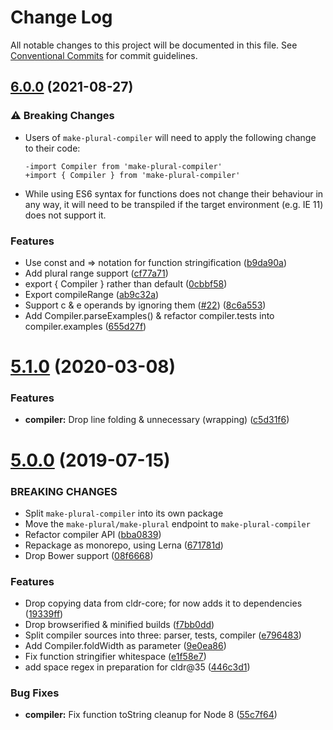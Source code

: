 # Change Log

All notable changes to this project will be documented in this file.
See [Conventional Commits](https://conventionalcommits.org) for commit guidelines.

## [6.0.0](https://github.com/eemeli/make-plural/compare/5.1.0...6.0.0) (2021-08-27)

### ⚠ Breaking Changes

* Users of `make-plural-compiler` will need to apply the
  following change to their code:

      -import Compiler from 'make-plural-compiler'
      +import { Compiler } from 'make-plural-compiler'
* While using ES6 syntax for functions does not change
  their behaviour in any way, it will need to be transpiled if the target
  environment (e.g. IE 11) does not support it.

### Features

* Use const and => notation for function stringification ([b9da90a](https://github.com/eemeli/make-plural/commit/b9da90acd501b86a6b2ab1e73876ea05c57ebc74))
* Add plural range support ([cf77a71](https://github.com/eemeli/make-plural/commit/cf77a715c65f4282e95a5b332f9261eff0c234f0))
* export { Compiler } rather than default ([0cbbf58](https://github.com/eemeli/make-plural/commit/0cbbf58240208273f8350e5d9d162787a6eba49f))
* Export compileRange ([ab9c32a](https://github.com/eemeli/make-plural/commit/ab9c32a6c1b6c34404714cb7b45114c6310a5d65))
* Support c & e operands by ignoring them ([#22](https://github.com/eemeli/make-plural/issues/22)) ([8c6a553](https://github.com/eemeli/make-plural/commit/8c6a553c9c347301df5be24302836bcd20452038))
* Add Compiler.parseExamples() & refactor compiler.tests into compiler.examples ([655d27f](https://github.com/eemeli/make-plural/commit/655d27f6ef194e06d12476cd30e4a7b2a98b0a6f))

# [5.1.0](https://github.com/eemeli/make-plural/compare/make-plural-compiler@5.0.0...make-plural-compiler@5.1.0) (2020-03-08)


### Features

* **compiler:** Drop line folding & unnecessary (wrapping) ([c5d31f6](https://github.com/eemeli/make-plural/commit/c5d31f69d6f1032e291cb911cae8cc34b20099ed))





# [5.0.0](https://github.com/eemeli/make-plural/compare/9cbae0d...make-plural-compiler@5.0.0) (2019-07-15)

### BREAKING CHANGES

* Split `make-plural-compiler` into its own package
* Move the `make-plural/make-plural` endpoint to `make-plural-compiler`
* Refactor compiler API ([bba0839](https://github.com/eemeli/make-plural/commit/bba0839))
* Repackage as monorepo, using Lerna ([671781d](https://github.com/eemeli/make-plural/commit/671781d))
* Drop Bower support ([08f6668](https://github.com/eemeli/make-plural/commit/08f6668))


### Features

* Drop copying data from cldr-core; for now adds it to dependencies ([19339ff](https://github.com/eemeli/make-plural/commit/19339ff))
* Drop browserified & minified builds ([f7bb0dd](https://github.com/eemeli/make-plural/commit/f7bb0dd))
* Split compiler sources into three: parser, tests, compiler ([e796483](https://github.com/eemeli/make-plural/commit/e796483))
* Add Compiler.foldWidth as parameter ([9e0ea86](https://github.com/eemeli/make-plural/commit/9e0ea86))
* Fix function stringifier whitespace ([e1f58e7](https://github.com/eemeli/make-plural/commit/e1f58e7))
* add space regex in preparation for cldr@35 ([446c3d1](https://github.com/eemeli/make-plural/commit/446c3d1))


### Bug Fixes

* **compiler:** Fix function toString cleanup for Node 8 ([55c7f64](https://github.com/eemeli/make-plural/commit/55c7f64))
